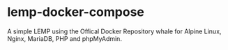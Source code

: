 # lemp-docker-compose
A simple LEMP using the Offical Docker Repository whale for Alpine Linux, Nginx, MariaDB, PHP and phpMyAdmin.
